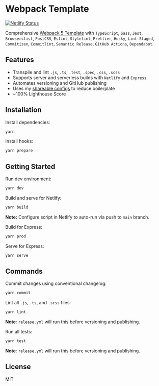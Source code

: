 # Webpack Template

[![Netlify Status](https://api.netlify.com/api/v1/badges/0025207c-743d-4b37-b24e-9b67b3489f48/deploy-status)](https://app.netlify.com/sites/waldronmatt-webpack-template/deploys)

Comprehensive [Webpack 5 Template](https://waldronmatt-webpack-template.netlify.app/) with `TypeScript`, `Sass`, `Jest`, `Browserslist`, `PostCSS`, `Eslint`, `Stylelint`, `Prettier`, `Husky`, `Lint-Staged`, `Commitizen`, `Commitlint`, `Semantic Release`, `GitHub Actions`, `Dependabot`.

## Features

- Transpile and lint `.js`, `.ts`, `.test`, `.spec`, `.css`, `.scss`
- Supports server and serverless builds with `Netlify` and `Express`
- Automates versioning and GitHub publishing
- Uses my [shareable configs](https://github.com/waldronmatt/shareable-configs) to reduce boilerplate
- ~100% Lighthouse Score

## Installation

Install dependencies:

```bash
yarn
```

Install hooks:

```bash
yarn prepare
```

## Getting Started

Run dev environment:

```bash
yarn dev
```

Build and serve for Netlify:

```bash
yarn build
```

**Note:** Configure script in Netlify to auto-run via push to `main` branch.

Build for Express:

```bash
yarn prod
```

Serve for Express:

```bash
yarn serve
```

## Commands

Commit changes using conventional changelog:

```bash
yarn commit
```

Lint all `.js`, `.ts`, and `.scss` files:

```bash
yarn lint
```

**Note**: `release.yml` will run this before versioning and publishing.

Run all tests:

```bash
yarn test
```

**Note**: `release.yml` will run this before versioning and publishing.

## License

MIT

